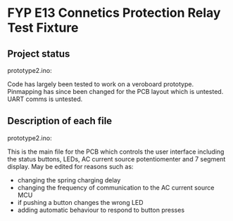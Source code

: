 # FYP E13 Connetics Protection Relay Test Fixture

## Project status
prototype2.ino:

Code has largely been tested to work on a veroboard prototype. Pinmapping has since been changed for the PCB layout which is untested. UART comms is untested. 

## Description of each file
prototype2.ino:

This is the main file for the PCB which controls the user interface including the status buttons, LEDs, AC current source potentiomenter and 7 segment display. 
May be edited for reasons such as:
- changing the spring charging delay
- changing the frequency of communication to the AC current source MCU
- if pushing a button changes the wrong LED
- adding automatic behaviour to respond to button presses


